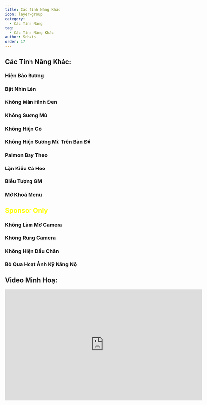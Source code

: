 ```yaml
---
title: Các Tính Năng Khác
icon: layer-group
category:
  - Các Tính Năng
tag:
  - Các Tính Năng Khác
author: Schvis
order: 17
---
```


## Các Tính Năng Khác:
### Hiện Báo Rương
### Bật Nhìn Lén
### Không Màn Hình Đen
### Không Sương Mù
### Không Hiện Cỏ
### Không Hiện Sương Mù Trên Bản Đồ
### Paimon Bay Theo
### Lặn Kiểu Cá Heo
### Biểu Tượng GM
### Mở Khoá Menu
## <span style='color:yellow;'>Sponsor Only</span>
### Không Làm Mờ Camera
### Không Rung Camera
### Không Hiện Dấu Chân
### Bỏ Qua Hoạt Ảnh Kỹ Năng Nộ

## Video Minh Hoạ:

<div class="iframe-container"><iframe width="640" height="360" src="https://www.youtube.com/embed/AjkJ8S8NHsI?list=PL5eI1Tb64p56g27qfYk7VuFTz4FK6YrKa" title="Korepi - Visuals/Other" frameborder="0" allow="accelerometer; autoplay; clipboard-write; encrypted-media; gyroscope; picture-in-picture; web-share" allowfullscreen></iframe></div>